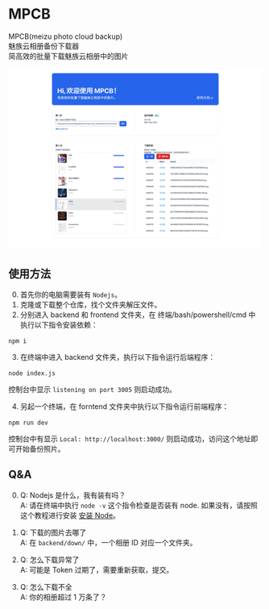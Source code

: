 # MPCB

MPCB(meizu photo cloud backup)  
魅族云相册备份下载器  
简高效的批量下载魅族云相册中的图片

![](./gh_img/home.jpg)

## 使用方法

0. 首先你的电脑需要装有 `Nodejs`。
1. 克隆或下载整个仓库，找个文件夹解压文件。
2. 分别进入 backend 和 frontend 文件夹，在 终端/bash/powershell/cmd 中执行以下指令安装依赖：

```
npm i
```

3. 在终端中进入 backend 文件夹，执行以下指令运行后端程序：

```
node index.js
```

控制台中显示 `listening on port 3005` 则启动成功。

4. 另起一个终端，在 forntend 文件夹中执行以下指令运行前端程序：

```
npm run dev
```

控制台中有显示 `Local: http://localhost:3000/` 则启动成功，访问这个地址即可开始备份照片。

## Q&A

0. Q: Nodejs 是什么，我有装有吗？  
   A: 请在终端中执行 `node -v` 这个指令检查是否装有 node. 如果没有，请按照这个教程进行安装 [安装 Node](https://www.runoob.com/nodejs/nodejs-install-setup.html)。

1. Q: 下载的图片去哪了  
   A: 在 `backend/down/` 中，一个相册 ID 对应一个文件夹。

2. Q: 怎么下载异常了  
   A: 可能是 Token 过期了，需要重新获取，提交。

3. Q: 怎么下载不全  
   A: 你的相册超过 1 万条了？
